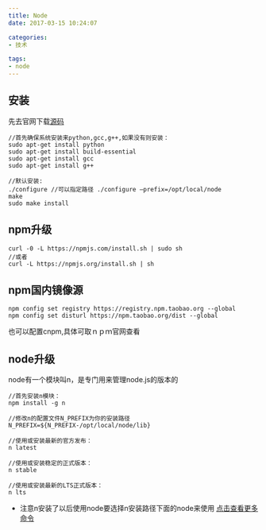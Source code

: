 ```yaml
---
title: Node
date: 2017-03-15 10:24:07

categories:
- 技术

tags:
- node
---
```


## 安装
先去官网下载[源码][1]

```
//首先确保系统安装来python,gcc,g++,如果没有则安装：
sudo apt-get install python
sudo apt-get install build-essential
sudo apt-get install gcc
sudo apt-get install g++

//默认安装:
./configure //可以指定路径 ./configure –prefix=/opt/local/node
make
sudo make install
```

## npm升级
```
curl -0 -L https://npmjs.com/install.sh | sudo sh
//或者
curl -L https://npmjs.org/install.sh | sh
```

## npm国内镜像源
```
npm config set registry https://registry.npm.taobao.org --global
npm config set disturl https://npm.taobao.org/dist --global
```
也可以配置cnpm,具体可取ｎｐｍ官网查看

## node升级
node有一个模块叫n，是专门用来管理node.js的版本的
```
//首先安装n模块：
npm install -g n

//修改n的配置文件N_PREFIX为你的安装路径
N_PREFIX=${N_PREFIX-/opt/local/node/lib}

//使用或安装最新的官方发布：
n latest

//使用或安装稳定的正式版本：
n stable

//使用或安装最新的LTS正式版本：
n lts
```
 * 注意n安装了以后使用node要选择n安装路径下面的node来使用
[点击查看更多命令][2]

[1]: https://nodejs.org/en/download/
[2]: https://www.npmjs.com/package/n

